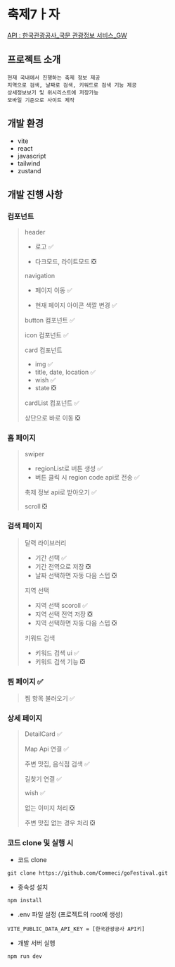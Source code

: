 # 축제7ㅏ자

[API : 한국관광공사\_국문 관광정보 서비스\_GW ](https://www.data.go.kr/tcs/dss/selectApiDataDetailView.do?publicDataPk=15101578#/)

## 프로젝트 소개

```
현재 국내에서 진행하는 축제 정보 제공
지역으로 검색, 날짜로 검색, 키워드로 검색 기능 제공
상세정보보기 및 위시리스트에 저장가능
모바일 기준으로 사이트 제작
```

## 개발 환경

-   vite
-   react
-   javascript
-   tailwind
-   zustand

## 개발 진행 사항

### 컴포넌트

> header
>
> -   로고 ✅
>
> -   다크모드, 라이트모드 ❎
>
> navigation
>
> -   페이지 이동 ✅
>
> -   현재 페이지 아이콘 색깔 변경 ✅
>
> button 컴포넌트 ✅
>
> icon 컴포넌트 ✅
>
> card 컴포넌트
>
> -   img ✅
> -   title, date, location ✅
> -   wish ✅
> -   state ❎
>
> cardList 컴포넌트 ✅
>
> 상단으로 바로 이동 ❎

### 홈 페이지

> swiper
>
> -   regionList로 버튼 생성 ✅
> -   버튼 클릭 시 region code api로 전송 ✅
>
> 축제 정보 api로 받아오기 ✅
>
> scroll ❎

### 검색 페이지

> 달력 라이브러리
>
> -   기간 선택 ✅
> -   기간 전역으로 저장 ❎
> -   날짜 선택하면 자동 다음 스텝 ❎
>
> 지역 선택
>
> -   지역 선택 scoroll ✅
> -   지역 선택 전역 저장 ❎
> -   지역 선택하면 자동 다음 스텝 ❎
>
> 키워드 검색
>
> -   키워드 검색 ui ✅
> -   키워드 검색 기능 ❎

### 찜 페이지 ✅

> 찜 항목 불러오기 ✅

### 상세 페이지

> DetailCard ✅
>
> Map Api 연결 ✅
>
> 주변 맛집, 음식점 검색 ✅
>
> 길찾기 연결 ✅
>
> wish ✅
>
> 없는 이미지 처리 ❎
>
> 주변 맛집 없는 경우 처리 ❎

### 코드 clone 및 실행 시

-   코드 clone

```
git clone https://github.com/Commeci/goFestival.git
```

-   종속성 설치

```
npm install
```

-   .env 파일 설정 (프로젝트의 root에 생성)

```
VITE_PUBLIC_DATA_API_KEY = [한국관광공사 API키]
```

-   개발 서버 실행

```
npm run dev
```
